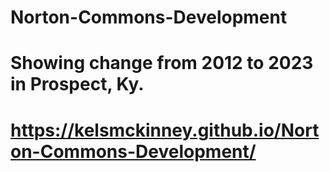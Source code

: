 # Norton-Commons-Development
# Showing change from 2012 to 2023 in Prospect, Ky. 
# https://kelsmckinney.github.io/Norton-Commons-Development/